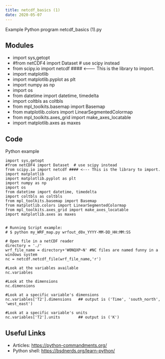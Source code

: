 ```yaml
---
title: netcdf_basics (1)
date: 2020-05-07
---
```

Example Python program netcdf_basics (1).py

## Modules

* import sys,getopt
* #from netCDF4 import Dataset  # use scipy instead
* from scipy.io import netcdf #### <--- This is the library to import.
* import matplotlib
* import matplotlib.pyplot as plt
* import numpy as np
* import os
* from datetime import datetime, timedelta
* import coltbls as coltbls
* from mpl_toolkits.basemap import Basemap
* from matplotlib.colors import LinearSegmentedColormap
* from mpl_toolkits.axes_grid import make_axes_locatable
* import matplotlib.axes as maxes

## Code

Python example

    import sys,getopt
    #from netCDF4 import Dataset  # use scipy instead
    from scipy.io import netcdf #### <--- This is the library to import.
    import matplotlib
    import matplotlib.pyplot as plt
    import numpy as np
    import os
    from datetime import datetime, timedelta
    import coltbls as coltbls
    from mpl_toolkits.basemap import Basemap
    from matplotlib.colors import LinearSegmentedColormap
    from mpl_toolkits.axes_grid import make_axes_locatable
    import matplotlib.axes as maxes
    
    
    # Running Script example:
    # $ python my_WRF_map.py wrfout_d0x_YYYY-MM-DD_HH:MM:SS
    
    # Open file in a netCDF reader
    directory = './'
    wrf_file_name = directory+'W0NQXP~N' #NC files are named funny in a windows system
    nc = netcdf.netcdf_file(wrf_file_name,'r')
    
    #Look at the variables available
    nc.variables
    
    #Look at the dimensions
    nc.dimensions
    
    #Look at a specific variable's dimensions
    nc.variables['T2'].dimensions   ## output is ('Time', 'south_north', 'west_east')
    
    #Look at a specific variable's units
    nc.variables['T2'].units        ## output is ('K')
    
    

## Useful Links

- Articles: https://python-commandments.org/
- Python shell: https://bsdnerds.org/learn-python/
